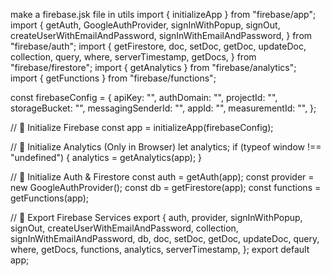 make a firebase.jsk file in utils 
import { initializeApp } from "firebase/app";
import {
  getAuth,
  GoogleAuthProvider,
  signInWithPopup,
  signOut,
  createUserWithEmailAndPassword,
  signInWithEmailAndPassword,
} from "firebase/auth";
import {
  getFirestore,
  doc,
  setDoc,
  getDoc,
  updateDoc,
  collection,
  query,
  where,
  serverTimestamp,
  getDocs,
} from "firebase/firestore";
import { getAnalytics } from "firebase/analytics";
import { getFunctions } from "firebase/functions";


const firebaseConfig = {
  apiKey: "",
  authDomain: "",
  projectId: "",
  storageBucket: "",
  messagingSenderId: "",
  appId: "",
  measurementId: "",
};




// 🔹 Initialize Firebase
const app = initializeApp(firebaseConfig);

// 🔹 Initialize Analytics (Only in Browser)
let analytics;
if (typeof window !== "undefined") {
  analytics = getAnalytics(app);
}

// 🔹 Initialize Auth & Firestore
const auth = getAuth(app);
const provider = new GoogleAuthProvider();
const db = getFirestore(app);
const functions = getFunctions(app);

// 🔹 Export Firebase Services
export {
  auth,
  provider,
  signInWithPopup,
  signOut,
  createUserWithEmailAndPassword,
  collection,
  signInWithEmailAndPassword,
  db,
  doc,
  setDoc,
  getDoc,
  updateDoc,
  query,
  where,
  getDocs,
  functions,
  analytics,
  serverTimestamp,
};
export default app;
